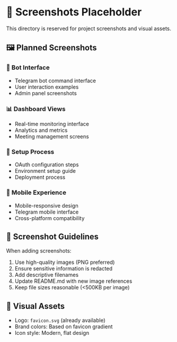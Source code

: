 # 📸 Screenshots Placeholder

This directory is reserved for project screenshots and visual assets.

## 🖼️ Planned Screenshots

### 🤖 Bot Interface
- Telegram bot command interface
- User interaction examples
- Admin panel screenshots

### 📊 Dashboard Views
- Real-time monitoring interface
- Analytics and metrics
- Meeting management screens

### 🔧 Setup Process
- OAuth configuration steps
- Environment setup guide
- Deployment process

### 📱 Mobile Experience
- Mobile-responsive design
- Telegram mobile interface
- Cross-platform compatibility

## 📝 Screenshot Guidelines

When adding screenshots:
1. Use high-quality images (PNG preferred)
2. Ensure sensitive information is redacted
3. Add descriptive filenames
4. Update README.md with new image references
5. Keep file sizes reasonable (<500KB per image)

## 🎨 Visual Assets

- Logo: `favicon.svg` (already available)
- Brand colors: Based on favicon gradient
- Icon style: Modern, flat design